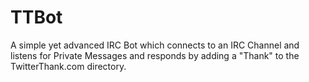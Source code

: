 TTBot
=====

A simple yet advanced IRC Bot which connects to an IRC Channel and listens for Private Messages and responds by adding a "Thank" to the TwitterThank.com directory.
